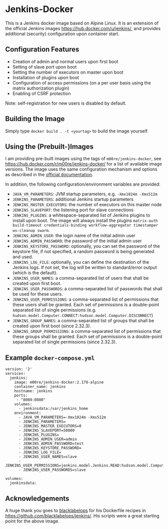 # Jenkins-Docker

This is a Jenkins docker image based on Alpine Linux. It is an extension of the official Jenkins images
https://hub.docker.com/u/jenkins/, and provides additional (security) configuration upon container start. 

## Configuration Features
- Creation of admin and normal users upon first boot
- Setting of slave port upon boot
- Setting the number of executors on master upon boot
- Installation of plugins upon boot
- Configuration of access permissions (on a per user basis using the matrix authorization plugin)
- Enabling of CSRF protection

Note: self-registration for new users is disabled by default.

## Building the Image

Simply type ```docker build . -t <yourtag>``` to build the image yourself.

## Using the (Prebuilt-)Images

I am providing pre-built images using the tags of ```m00re/jenkins-docker```, see https://hub.docker.com/r/m00re/jenkins-docker/ for a list of available image versions. The image uses the same configuration mechanism and options as described in the [official documentation](https://hub.docker.com/_/jenkins/).

In addition, the following configuration/environment variables are provided:
- ```JAVA_VM_PARAMETERS```: JVM startup parameters, e.g. ```-Xmx1024m -Xms512m```
- ```JENKINS_PARAMETERS```: additional Jenkins startup parameters
- ```JENKINS_MASTER_EXECUTORS```: the number of executors on this master node
- ```JENKINS_SLAVEPORT```: the listening port for slave connections
- ```JENKINS_PLUGINS```: a whitespace-separated list of Jenkins plugins to install upon boot. The image will always install the plugins ```matrix-auth build-timeout credentials-binding workflow-aggregator timestamper ws-cleanup swarm```.
- ```JENKINS_ADMIN_USER```: the login name of the initial admin user
- ```JENKINS_ADMIN_PASSWORD```: the password of the initial admin user
- ```JENKINS_KEYSTORE_PASSWORD```: optionally, you can set the password of the keystore file, if not specified, a random password is being generated and used.
- ```JENKINS_LOG_FILE```: optionally, you can define the destination of the Jenkins logs. If not set, the log will be written to standard/error output (which is the default).
- ```JENKINS_USER_NAMES```: a comma-separated list of users that shall be created upon first boot.
- ```JENKINS_USER_PASSWORDS```: a comma-separated list of passwords that shall be used for these users.
- ```JENKINS_USER_PERMISSIONS```: a comma-separated list of permissions that these users shall be granted. Each set of permissions is a double-point separated list of single permissions (e.g. ```hudson.model.Computer.CONNECT:hudson.model.Computer.DISCONNECT```)
- ```JENKINS_GROUP_NAMES```: a comma-separated list of groups that shall be created upon first boot (since 2.32.3).
- ```JENKINS_GROUP_PERMISSIONS```: a comma-separated list of permissions that these groups shall be granted. Each set of permissions is a double-point separated list of single permissions (since 2.32.3).

## Example ```docker-compose.yml```
```
version: '2'
services:
  jenkins:
    image: m00re/jenkins-docker:2.178-alpine 
    container_name: jenkins
    hostname: jenkins
    ports:
     - "8080:8080"
    volumes:
      - jenkinsdata:/var/jenkins_home
    environment:
      - JAVA_VM_PARAMETERS=-Xmx1024m -Xms512m
      - JENKINS_PARAMETERS=
      - JENKINS_MASTER_EXECUTORS=0
      - JENKINS_SLAVEPORT=50000
      - JENKINS_PLUGINS=
      - JENKINS_ADMIN_USER=admin
      - JENKINS_ADMIN_PASSWORD=test
      - JENKINS_KEYSTORE_PASSWORD=
      - JENKINS_LOG_FILE=
      - JENKINS_USER_NAMES=slave
      - JENKINS_USER_PERMISSIONS=jenkins.model.Jenkins.READ:hudson.model.Computer.CONNECT:hudson.model.Computer.DISCONNECT:hudson.model.Computer.CREATE
      - JENKINS_USER_PASSWORDS=slave

volumes:
  jenkinsdata:
```

## Acknowledgements

A huge thank you goes to [blacklabelops](https://github.com/blacklabelops/) for his Dockerfile recipes in https://github.com/blacklabelops/jenkins/. His scripts were a great starting point for the above image.

